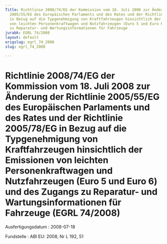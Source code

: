 ```yaml
---
Title: Richtlinie 2008/74/EG der Kommission vom 18. Juli 2008 zur Änderung der Richtlinie
  2005/55/EG des Europäischen Parlaments und des Rates und der Richtlinie 2005/78/EG
  in Bezug auf die Typgenehmigung von Kraftfahrzeugen hinsichtlich der Emissionen
  von leichten Personenkraftwagen und Nutzfahrzeugen (Euro 5 und Euro 6) und des Zugangs
  zu Reparatur- und Wartungsinformationen für Fahrzeuge
jurabk: EGRL 74/2008
layout: default
origslug: egrl_74_2008
slug: egrl_74_2008

---
```


# Richtlinie 2008/74/EG der Kommission vom 18. Juli 2008 zur Änderung der Richtlinie 2005/55/EG des Europäischen Parlaments und des Rates und der Richtlinie 2005/78/EG in Bezug auf die Typgenehmigung von Kraftfahrzeugen hinsichtlich der Emissionen von leichten Personenkraftwagen und Nutzfahrzeugen (Euro 5 und Euro 6) und des Zugangs zu Reparatur- und Wartungsinformationen für Fahrzeuge (EGRL 74/2008)

Ausfertigungsdatum
:   2008-07-18

Fundstelle
:   ABl EU: 2008, Nr L 192, 51

